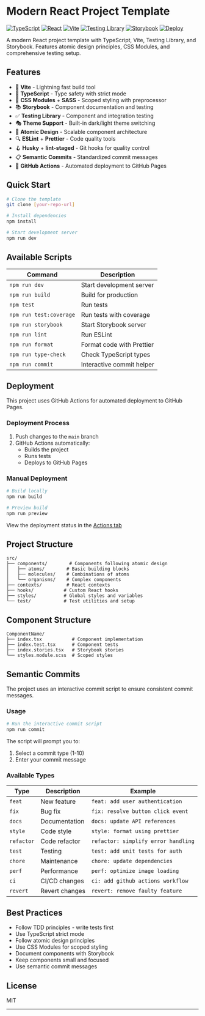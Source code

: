 # Modern React Project Template

[![TypeScript](https://img.shields.io/badge/TypeScript-5.6.3-blue.svg)](https://www.typescriptlang.org/)
[![React](https://img.shields.io/badge/React-18.3.1-blue.svg)](https://reactjs.org/)
[![Vite](https://img.shields.io/badge/Vite-5.4.10-blue.svg)](https://vitejs.dev/)
[![Testing Library](https://img.shields.io/badge/Testing%20Library-16.0.1-blue.svg)](https://testing-library.com/)
[![Storybook](https://img.shields.io/badge/Storybook-8.4.2-blue.svg)](https://storybook.js.org/)
[![Deploy](https://github.com/[your-username]/[repo-name]/actions/workflows/deploy.yml/badge.svg)](https://github.com/[your-username]/[repo-name]/actions/workflows/deploy.yml)

A modern React project template with TypeScript, Vite, Testing Library, and Storybook. Features atomic design
principles, CSS Modules, and comprehensive testing setup.

## Features

- 🚀 **Vite** - Lightning fast build tool
- 📝 **TypeScript** - Type safety with strict mode
- 🎨 **CSS Modules** + **SASS** - Scoped styling with preprocessor
- 📚 **Storybook** - Component documentation and testing
- ✅ **Testing Library** - Component and integration testing
- 🎭 **Theme Support** - Built-in dark/light theme switching
- 📐 **Atomic Design** - Scalable component architecture
- 🔍 **ESLint** + **Prettier** - Code quality tools
- 🪝 **Husky** + **lint-staged** - Git hooks for quality control
- 📋 **Semantic Commits** - Standardized commit messages
- 🚀 **GitHub Actions** - Automated deployment to GitHub Pages

## Quick Start

```bash
# Clone the template
git clone [your-repo-url]

# Install dependencies
npm install

# Start development server
npm run dev
```

## Available Scripts

| Command                 | Description               |
|-------------------------|---------------------------|
| `npm run dev`           | Start development server  |
| `npm run build`         | Build for production      |
| `npm test`              | Run tests                 |
| `npm run test:coverage` | Run tests with coverage   |
| `npm run storybook`     | Start Storybook server    |
| `npm run lint`          | Run ESLint                |
| `npm run format`        | Format code with Prettier |
| `npm run type-check`    | Check TypeScript types    |
| `npm run commit`        | Interactive commit helper |

## Deployment

This project uses GitHub Actions for automated deployment to GitHub Pages.

### Deployment Process

1. Push changes to the `main` branch
2. GitHub Actions automatically:
    - Builds the project
    - Runs tests
    - Deploys to GitHub Pages

### Manual Deployment

```bash
# Build locally
npm run build

# Preview build
npm run preview
```

View the deployment status in the [Actions tab](https://github.com/[your-username]/[repo-name]/actions)

## Project Structure

```
src/
├── components/        # Components following atomic design
│   ├── atoms/        # Basic building blocks
│   ├── molecules/    # Combinations of atoms
│   └── organisms/    # Complex components
├── contexts/         # React contexts
├── hooks/           # Custom React hooks
├── styles/          # Global styles and variables
└── test/            # Test utilities and setup
```

## Component Structure

```
ComponentName/
├── index.tsx           # Component implementation
├── index.test.tsx      # Component tests
├── index.stories.tsx   # Storybook stories
└── styles.module.scss  # Scoped styles
```

## Semantic Commits

The project uses an interactive commit script to ensure consistent commit messages.

### Usage

```bash
# Run the interactive commit script
npm run commit
```

The script will prompt you to:

1. Select a commit type (1-10)
2. Enter your commit message

### Available Types

| Type       | Description    | Example                             |
|------------|----------------|-------------------------------------|
| `feat`     | New feature    | `feat: add user authentication`     |
| `fix`      | Bug fix        | `fix: resolve button click event`   |
| `docs`     | Documentation  | `docs: update API references`       |
| `style`    | Code style     | `style: format using prettier`      |
| `refactor` | Code refactor  | `refactor: simplify error handling` |
| `test`     | Testing        | `test: add unit tests for auth`     |
| `chore`    | Maintenance    | `chore: update dependencies`        |
| `perf`     | Performance    | `perf: optimize image loading`      |
| `ci`       | CI/CD changes  | `ci: add github actions workflow`   |
| `revert`   | Revert changes | `revert: remove faulty feature`     |

## Best Practices

- Follow TDD principles - write tests first
- Use TypeScript strict mode
- Follow atomic design principles
- Use CSS Modules for scoped styling
- Document components with Storybook
- Keep components small and focused
- Use semantic commit messages

## License

MIT

---